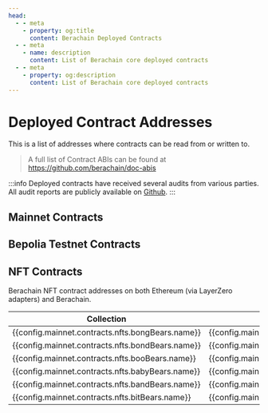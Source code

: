 ```yaml
---
head:
  - - meta
    - property: og:title
      content: Berachain Deployed Contracts
  - - meta
    - name: description
      content: List of Berachain core deployed contracts
  - - meta
    - property: og:description
      content: List of Berachain core deployed contracts
---
```


<script setup>
  import config from '@berachain/config/constants.json';
</script>

# Deployed Contract Addresses

This is a list of addresses where contracts can be read from or written to.

> A full list of Contract ABIs can be found at https://github.com/berachain/doc-abis

:::info
Deployed contracts have received several audits from various parties.
All audit reports are publicly available on [Github](https://github.com/berachain/security-audits).
:::

## Mainnet Contracts

<script>
const mainnet_render_groups = {
  "Proof of Liquidity": config.contracts.pol,
  "Staking Pools": config.contracts.stakingPools,
  "Tokens": config.contracts.tokens,
  "Safe": config.contracts.safe,
  "Other": config.contracts.other
}

const testnet_render_groups = {
  "Proof of Liquidity": config.contracts.pol,
  "Staking Pools": config.contracts.stakingPools,
  "Tokens": config.contracts.tokens,
  "Safe": config.contracts.safe,
  "Other": config.contracts.other
}
</script>

<template v-for="(contracts, title) in mainnet_render_groups">
  <h3>{{ title }}</h3>

  <table>
    <thead><tr><th>Name</th><th>Mainnet</th><th>ABI</th></tr></thead>
    <tbody>
      <template v-for="(sc, key) in contracts">
        <template v-if="sc['mainnet-address']">
          <tr>
            <td><template v-if="sc['docsUrl']"><a :href="sc.docsUrl">{{ sc.name }}</a></template><template v-else><b>{{ sc.name }}</b></template></td>
            <td>
              <a target="_blank" :href="config.mainnet.dapps.berascan.url + 'address/' + sc['mainnet-address']">{{sc['mainnet-address']}}</a>
            </td> 
            <td><template v-if="sc?.abi"><a :href="sc.abi">ABI</a></template></td>
          </tr>
        </template>
      </template>
    </tbody>
  </table>
</template>

## Bepolia Testnet Contracts

<template v-for="(contracts, title) in testnet_render_groups">
  <h3>{{ title }}</h3>

  <table>
    <thead><tr><th>Name</th><th>Bepolia</th><th>ABI</th></tr></thead>
    <tbody>
      <template v-for="(sc, key) in contracts">
        <template v-if="sc['bepolia-address']">
          <tr>
            <td><template v-if="sc['docsUrl']"><a :href="sc.docsUrl">{{ sc.name }}</a></template><template v-else><b>{{ sc.name }}</b></template></td>
            <td>
              <a target="_blank" :href="config.bepolia.dapps.beratrail.url + 'address/' + sc['bepolia-address']">{{sc['bepolia-address']}}</a>
            </td> 
            <td><template v-if="sc?.abi"><a :href="sc.abi">ABI</a></template></td>
          </tr>
        </template>
      </template>
    </tbody>
  </table>
</template>

## NFT Contracts

Berachain NFT contract addresses on both Ethereum (via LayerZero adapters) and Berachain.

| Collection                                       | Ethereum Adapter                                                                                                                                                                     | Berachain Address                                                                                                                                                                                     |
| ------------------------------------------------ | ------------------------------------------------------------------------------------------------------------------------------------------------------------------------------------ | ----------------------------------------------------------------------------------------------------------------------------------------------------------------------------------------------------- |
| {{config.mainnet.contracts.nfts.bongBears.name}} | <a target="_blank" :href="'https://etherscan.io/address/' + config.mainnet.contracts.nfts.bongBears.ethereumAddress">{{config.mainnet.contracts.nfts.bongBears.ethereumAddress}}</a> | <a target="_blank" :href="config.mainnet.dapps.berascan.url + 'address/' + config.mainnet.contracts.nfts.bongBears.berachainAddress">{{config.mainnet.contracts.nfts.bongBears.berachainAddress}}</a> |
| {{config.mainnet.contracts.nfts.bondBears.name}} | <a target="_blank" :href="'https://etherscan.io/address/' + config.mainnet.contracts.nfts.bondBears.ethereumAddress">{{config.mainnet.contracts.nfts.bondBears.ethereumAddress}}</a> | <a target="_blank" :href="config.mainnet.dapps.berascan.url + 'address/' + config.mainnet.contracts.nfts.bondBears.berachainAddress">{{config.mainnet.contracts.nfts.bondBears.berachainAddress}}</a> |
| {{config.mainnet.contracts.nfts.booBears.name}}  | <a target="_blank" :href="'https://etherscan.io/address/' + config.mainnet.contracts.nfts.booBears.ethereumAddress">{{config.mainnet.contracts.nfts.booBears.ethereumAddress}}</a>   | <a target="_blank" :href="config.mainnet.dapps.berascan.url + 'address/' + config.mainnet.contracts.nfts.booBears.berachainAddress">{{config.mainnet.contracts.nfts.booBears.berachainAddress}}</a>   |
| {{config.mainnet.contracts.nfts.babyBears.name}} | <a target="_blank" :href="'https://etherscan.io/address/' + config.mainnet.contracts.nfts.babyBears.ethereumAddress">{{config.mainnet.contracts.nfts.babyBears.ethereumAddress}}</a> | <a target="_blank" :href="config.mainnet.dapps.berascan.url + 'address/' + config.mainnet.contracts.nfts.babyBears.berachainAddress">{{config.mainnet.contracts.nfts.babyBears.berachainAddress}}</a> |
| {{config.mainnet.contracts.nfts.bandBears.name}} | <a target="_blank" :href="'https://etherscan.io/address/' + config.mainnet.contracts.nfts.bandBears.ethereumAddress">{{config.mainnet.contracts.nfts.bandBears.ethereumAddress}}</a> | <a target="_blank" :href="config.mainnet.dapps.berascan.url + 'address/' + config.mainnet.contracts.nfts.bandBears.berachainAddress">{{config.mainnet.contracts.nfts.bandBears.berachainAddress}}</a> |
| {{config.mainnet.contracts.nfts.bitBears.name}}  | <a target="_blank" :href="'https://etherscan.io/address/' + config.mainnet.contracts.nfts.bitBears.ethereumAddress">{{config.mainnet.contracts.nfts.bitBears.ethereumAddress}}</a>   | <a target="_blank" :href="config.mainnet.dapps.berascan.url + 'address/' + config.mainnet.contracts.nfts.bitBears.berachainAddress">{{config.mainnet.contracts.nfts.bitBears.berachainAddress}}</a>   |
